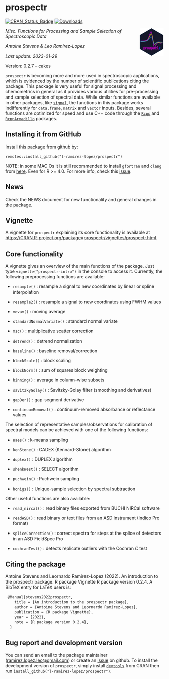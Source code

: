 # prospectr

[![CRAN\_Status\_Badge](http://www.r-pkg.org/badges/version/prospectr)](https://CRAN.R-project.org/package=prospectr)
[![Downloads](https://cranlogs.r-pkg.org/badges/prospectr)](https://cranlogs.r-pkg.org/badges/prospectr)

<img align="right" src="./man/figures/logo.png" width="15%">

<!-- badges: end -->
<em>
<p align="left">
Misc. Functions for Processing and Sample Selection of Spectroscopic
Data
</p>

</em> *Antoine Stevens & Leo Ramirez-Lopez*

*Last update: 2023-01-29*

Version: 0.2.7 – cakes

`prospectr` is becoming more and more used in spectroscopic
applications, which is evidenced by the number of scientific
publications citing the package. This package is very useful for signal
processing and chemometrics in general as it provides various utilities
for pre–processing and sample selection of spectral data. While similar
functions are available in other packages, like
[`signal`](https://CRAN.R-project.org/package=signal), the functions in
this package works indifferently for `data.frame`, `matrix` and `vector`
inputs. Besides, several functions are optimized for speed and use C++
code through the [`Rcpp`](https://CRAN.R-project.org/package=Rcpp) and
[`RcppArmadillo`](https://CRAN.R-project.org/package=RcppArmadillo)
packages.

## Installing it from GitHub

Install this package from github by:

    remotes::install_github("l-ramirez-lopez/prospectr")

NOTE: in some MAC Os it is still recommended to install `gfortran` and
`clang` from [here](https://cran.r-project.org/bin/macosx/tools/). Even
for R &gt;= 4.0. For more info, check this
[issue](https://github.com/tidyverts/fable/issues/193).

## News

Check the NEWS document for new functionality and general changes in the
package.

## Vignette

A vignette for `prospectr` explaining its core functionality is
available at
<https://CRAN.R-project.org/package=prospectr/vignettes/prospectr.html>.

## Core functionality

A vignette gives an overview of the main functions of the package. Just
type `vignette("prospectr-intro")` in the console to access it.
Currently, the following preprocessing functions are available:

-   `resample()` : resample a signal to new coordinates by linear or
    spline interpolation

-   `resample2()` : resample a signal to new coordinates using FWHM
    values

-   `movav()` : moving average

-   `standardNormalVariate()` : standard normal variate

-   `msc()` : multiplicative scatter correction

-   `detrend()` : detrend normalization

-   `baseline()` : baseline removal/correction

-   `blockScale()` : block scaling

-   `blockNorm()` : sum of squares block weighting

-   `binning()` : average in column–wise subsets

-   `savitzkyGolay()` : Savitzky-Golay filter (smoothing and
    derivatives)

-   `gapDer()` : gap-segment derivative

-   `continuumRemoval()` : continuum-removed absorbance or reflectance
    values

The selection of representative samples/observations for calibration of
spectral models can be achieved with one of the following functions:

-   `naes()` : k-means sampling

-   `kenStone()` : CADEX (Kennard–Stone) algorithm

-   `duplex()` : DUPLEX algorithm

-   `shenkWest()` : SELECT algorithm

-   `puchwein()` : Puchwein sampling

-   `honigs()` : Unique-sample selection by spectral subtraction

Other useful functions are also available:

-   `read_nircal()` : read binary files exported from BUCHI NIRCal
    software

-   `readASD()` : read binary or text files from an ASD instrument
    (Indico Pro format)

-   `spliceCorrection()` : correct spectra for steps at the splice of
    detectors in an ASD FieldSpec Pro

-   `cochranTest()` : detects replicate outliers with the Cochran *C*
    test

## Citing the package

Antoine Stevens and Leornardo Ramirez-Lopez (2022). An introduction to
the prospectr package. R package Vignette R package version 0.2.4. A
BibTeX entry for LaTeX users is:

     @Manual{stevens2022prospectr,
        title = {An introduction to the prospectr package},
        author = {Antoine Stevens and Leornardo Ramirez-Lopez},
        publication = {R package Vignette},
        year = {2022},
        note = {R package version 0.2.4},
      }

## Bug report and development version

You can send an email to the package maintainer
(<ramirez.lopez.leo@gmail.com>) or create an
[issue](https://github.com/l-ramirez-lopez/prospectr/issues) on github.
To install the development version of `prospectr`, simply install
[`devtools`](https://CRAN.R-project.org/package=devtools) from CRAN then
run `install_github("l-ramirez-lopez/prospectr")`.
